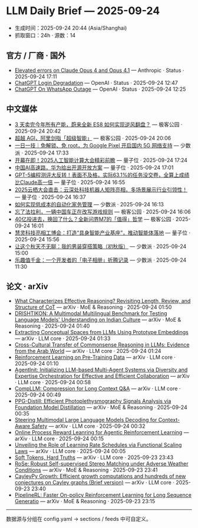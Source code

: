 # LLM Daily Brief — 2025-09-24

- 生成时间：2025-09-24 20:44 (Asia/Shanghai)
- 抓取窗口：24h · 源数：14


## 官方 / 厂商 · 国外

- [Elevated errors on Claude Opus 4 and Opus 4.1](https://status.claude.com/incidents/9fw8j0rxtnff) — Anthropic · Status · 2025-09-24 17:11
- [ChatGPT Login Degradation](https://status.openai.com//incidents/01K5WZD2QQARVS4G1YD652VPQ4) — OpenAI · Status · 2025-09-24 12:47
- [ChatGPT On WhatsApp Outage](https://status.openai.com//incidents/01K5WWD0BYE06PNVKQY3YTZECS) — OpenAI · Status · 2025-09-24 12:25


## 中文媒体

- [3 天卖完今年所有产能，蔚来全新 ES8 如何实现逆风翻盘？](http://www.geekpark.net/news/354411) — 极客公园 · 2025-09-24 20:42
- [超越 AGI，阿里剑指「超级智能」](http://www.geekpark.net/news/354409) — 极客公园 · 2025-09-24 20:06
- [一日一技｜免解锁、免 root，为 Google Pixel 开启国内 5G 网络支持](https://sspai.com/post/96068) — 少数派 · 2025-09-24 17:33
- [开幕在即！2025人工智能计算大会精彩前瞻](https://www.qbitai.com/2025/09/335902.html) — 量子位 · 2025-09-24 17:24
- [中国AI高速路，华为给出开源开放方案](https://www.qbitai.com/2025/09/335890.html) — 量子位 · 2025-09-24 17:01
- [GPT-5编程测评大反转！表面不及格，实际63.1%的任务没交卷，全算上成绩比Claude高一倍](https://www.qbitai.com/2025/09/335869.html) — 量子位 · 2025-09-24 16:55
- [2025云栖大会直击：云深处科技机器人矩阵亮相，多场景展示行业引领性！](https://www.qbitai.com/2025/09/335855.html) — 量子位 · 2025-09-24 16:37
- [如何实现低成本的自动化家务管理](https://sspai.com/prime/story/automated-housework-management) — 少数派 · 2025-09-24 16:13
- [忘了法拉利，一辆中国车正在改写游戏规则](http://www.geekpark.net/news/354390) — 极客公园 · 2025-09-24 16:06
- [40亿投进去，换回了什么？全新问界M7的「值得」哲学](http://www.geekpark.net/news/354389) — 极客公园 · 2025-09-24 16:01
- [慧灵科技亮相工博会：打造“具身智能产业基座”，推动智能体落地](https://www.qbitai.com/2025/09/335838.html) — 量子位 · 2025-09-24 15:56
- [让这个秋天不无聊：我的男装穿搭策略（初秋版）](https://sspai.com/post/102686) — 少数派 · 2025-09-24 15:00
- [乐趣值千金：一个开发者的「电子相册」折腾记录](https://sspai.com/post/100286) — 少数派 · 2025-09-24 11:30


## 论文 · arXiv

- [What Characterizes Effective Reasoning? Revisiting Length, Review, and   Structure of CoT](http://arxiv.org/abs/2509.19284v1) — arXiv · MoE & Reasoning · 2025-09-24 01:50
- [DRISHTIKON: A Multimodal Multilingual Benchmark for Testing Language   Models' Understanding on Indian Culture](http://arxiv.org/abs/2509.19274v1) — arXiv · MoE & Reasoning · 2025-09-24 01:40
- [Extracting Conceptual Spaces from LLMs Using Prototype Embeddings](http://arxiv.org/abs/2509.19269v1) — arXiv · LLM core · 2025-09-24 01:33
- [Cross-Cultural Transfer of Commonsense Reasoning in LLMs: Evidence from   the Arab World](http://arxiv.org/abs/2509.19265v1) — arXiv · LLM core · 2025-09-24 01:24
- [Reinforcement Learning on Pre-Training Data](http://arxiv.org/abs/2509.19249v1) — arXiv · LLM core · 2025-09-24 01:10
- [AgentInit: Initializing LLM-based Multi-Agent Systems via Diversity and   Expertise Orchestration for Effective and Efficient Collaboration](http://arxiv.org/abs/2509.19236v1) — arXiv · LLM core · 2025-09-24 00:58
- [CompLLM: Compression for Long Context Q&A](http://arxiv.org/abs/2509.19228v1) — arXiv · LLM core · 2025-09-24 00:49
- [PPG-Distill: Efficient Photoplethysmography Signals Analysis via   Foundation Model Distillation](http://arxiv.org/abs/2509.19215v1) — arXiv · MoE & Reasoning · 2025-09-24 00:35
- [Steering Multimodal Large Language Models Decoding for Context-Aware   Safety](http://arxiv.org/abs/2509.19212v1) — arXiv · LLM core · 2025-09-24 00:32
- [Online Process Reward Leanring for Agentic Reinforcement Learning](http://arxiv.org/abs/2509.19199v1) — arXiv · LLM core · 2025-09-24 00:15
- [Unveiling the Role of Learning Rate Schedules via Functional Scaling   Laws](http://arxiv.org/abs/2509.19189v1) — arXiv · LLM core · 2025-09-24 00:05
- [Soft Tokens, Hard Truths](http://arxiv.org/abs/2509.19170v1) — arXiv · LLM core · 2025-09-23 23:43
- [RoSe: Robust Self-supervised Stereo Matching under Adverse Weather   Conditions](http://arxiv.org/abs/2509.19165v1) — arXiv · MoE & Reasoning · 2025-09-23 23:41
- [CayleyPy Growth: Efficient growth computations and hundreds of new   conjectures on Cayley graphs (Brief version)](http://arxiv.org/abs/2509.19162v1) — arXiv · LLM core · 2025-09-23 23:40
- [PipelineRL: Faster On-policy Reinforcement Learning for Long Sequence   Generatio](http://arxiv.org/abs/2509.19128v1) — arXiv · MoE & Reasoning · 2025-09-23 23:15

---
数据源与分组在 config.yaml → sections / feeds 中可自定义。